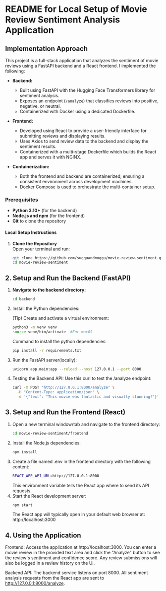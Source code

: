 # README for Local Setup of Movie Review Sentiment Analysis Application

## Implementation Approach
This project is a full-stack application that analyzes the sentiment of movie reviews using a FastAPI backend and a React frontend. I implemented the following:

- **Backend:**  
  - Built using FastAPI with the Hugging Face Transformers library for sentiment analysis.
  - Exposes an endpoint (`/analyze`) that classifies reviews into positive, negative, or neutral.
  - Containerized with Docker using a dedicated Dockerfile.

- **Frontend:**  
  - Developed using React to provide a user-friendly interface for submitting reviews and displaying results.
  - Uses Axios to send review data to the backend and display the sentiment results.
  - Containerized with a multi-stage Dockerfile which builds the React app and serves it with NGINX.

- **Containerization:**  
  - Both the frontend and backend are containerized, ensuring a consistent environment across development machines.
  - Docker Compose is used to orchestrate the multi-container setup.
 
### Prerequisites
- **Python 3.10+** (for the backend)
- **Node.js and npm** (for the frontend)
- **Git** to clone the repository

#### Local Setup Instructions

1. **Clone the Repository**  
   Open your terminal and run:
   ```bash
   git clone https://github.com/sugguandmuggu/movie-review-sentiment.git
   cd movie-review-sentiment
   ```
## 2. Setup and Run the Backend (FastAPI)

1. **Navigate to the backend directory:**
   ```bash
   cd backend
   ```
2. Install the Python dependencies:
   
   (Tip) Create and activate a virtual environment:
   ```bash
   python3 -m venv venv
   source venv/bin/activate  #For macOS
   ```
   Command to install the python dependencies:
   ```bash
   pip install -r requirements.txt
   ```
4. Run the FastAPI server(locally):
   ```bash
   uvicorn app.main:app --reload --host 127.0.0.1 --port 8000
   ```
5. Testing the Backend API:
   Use this curl to test the /analyze endpoint:
   ```bash
   curl -X POST "http://127.0.0.1:8000/analyze" \
     -H "Content-Type: application/json" \
     -d '{"text": "This movie was fantastic and visually stunning!"}'
   ```
## 3. Setup and Run the Frontend (React)

1. Open a new terminal window/tab and navigate to the frontend directory:
   ```bash
   cd movie-review-sentiment/frontend
   ```
2. Install the Node.js dependencies:
   ```bash
   npm install
   ```
3. Create a file named .env in the frontend directory with the following content:
   ```bash
   REACT_APP_API_URL=http://127.0.0.1:8000
   ```
   This environment variable tells the React app where to send its API requests.
4. Start the React development server:
   ```bash
   npm start
   ```
   The React app will typically open in your default web browser at:
   http://localhost:3000

## 4. Using the Application
Frontend:
Access the application at http://localhost:3000.
You can enter a movie review in the provided text area and click the "Analyze" button to see the review's sentiment and confidence score.
Any review submissions will also be logged in a review history on the UI.

Backend API:
The backend service listens on port 8000. All sentiment analysis requests from the React app are sent to http://127.0.0.1:8000/analyze.

